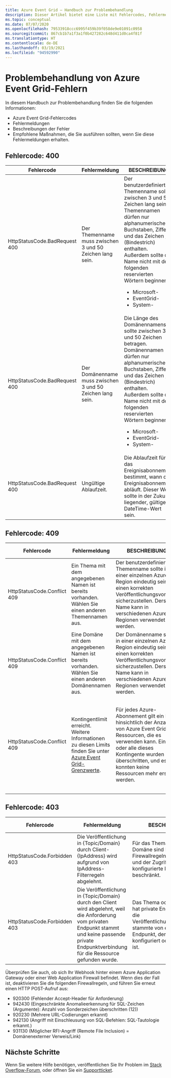 ```yaml
---
title: Azure Event Grid – Handbuch zur Problembehandlung
description: Dieser Artikel bietet eine Liste mit Fehlercodes, Fehlermeldungen, Beschreibungen und empfohlenen Aktionen.
ms.topic: conceptual
ms.date: 07/07/2020
ms.openlocfilehash: 79533918ccc6995f459b39f058de9e01091c0958
ms.sourcegitcommit: 867cb1b7a1f3a1f0b427282c648d411d0ca4f81f
ms.translationtype: HT
ms.contentlocale: de-DE
ms.lasthandoff: 03/19/2021
ms.locfileid: "94592990"
---
```

# <a name="troubleshoot-azure-event-grid-errors"></a>Problembehandlung von Azure Event Grid-Fehlern
In diesem Handbuch zur Problembehandlung finden Sie die folgenden Informationen: 

- Azure Event Grid-Fehlercodes
- Fehlermeldungen
- Beschreibungen der Fehler
- Empfohlene Maßnahmen, die Sie ausführen sollten, wenn Sie diese Fehlermeldungen erhalten. 

## <a name="error-code-400"></a>Fehlercode: 400
| Fehlercode | Fehlermeldung | BESCHREIBUNG | Empfehlung |
| ---------- | ------------- | ----------- | -------------- | 
| HttpStatusCode.BadRequest<br/>400 | Der Themenname muss zwischen 3 und 50 Zeichen lang sein. | Der benutzerdefinierte Themenname sollte zwischen 3 und 50 Zeichen lang sein. Themennamen dürfen nur alphanumerische Buchstaben, Ziffern und das Zeichen „-“ (Bindestrich) enthalten. Außerdem sollte der Name nicht mit den folgenden reservierten Wörtern beginnen: <ul><li>Microsoft-</li><li>EventGrid-</li><li>System-</li></ul> | Wählen Sie einen anderen Themennamen aus, der die Anforderungen an Themennamen erfüllt. |
| HttpStatusCode.BadRequest<br/>400 | Der Domänenname muss zwischen 3 und 50 Zeichen lang sein. | Die Länge des Domänennamens sollte zwischen 3 und 50 Zeichen betragen. Domänennamen dürfen nur alphanumerische Buchstaben, Ziffern und das Zeichen „-“ (Bindestrich) enthalten. Außerdem sollte der Name nicht mit den folgenden reservierten Wörtern beginnen:<ul><li>Microsoft-</li><li>EventGrid-</li><li>System-</li> | Wählen Sie einen anderen Domänennamen aus, der die Anforderungen an Domänennamen erfüllt. |
| HttpStatusCode.BadRequest<br/>400 | Ungültige Ablaufzeit. | Die Ablaufzeit für das Ereignisabonnement bestimmt, wann das Ereignisabonnement abläuft. Dieser Wert sollte in der Zukunft liegender, gültiger DateTime-Wert sein.| Stellen Sie sicher, dass die Ablaufzeit des Ereignisabonnements ein gültiges DateTime-Format hat und in der Zukunft liegt. |

## <a name="error-code-409"></a>Fehlercode: 409
| Fehlercode | Fehlermeldung | BESCHREIBUNG | Empfohlene Maßnahme |
| ---------- | ------------- | ----------- | -------------- | 
| HttpStatusCode.Conflict <br/>409 | Ein Thema mit dem angegebenen Namen ist bereits vorhanden. Wählen Sie einen anderen Themennamen aus.   | Der benutzerdefinierte Themenname sollte in einer einzelnen Azure-Region eindeutig sein, um einen korrekten Veröffentlichungsvorgang sicherzustellen. Derselbe Name kann in verschiedenen Azure-Regionen verwendet werden. | Wählen Sie einen anderen Namen für das Thema aus. |
| HttpStatusCode.Conflict <br/> 409 | Eine Domäne mit dem angegebenen Namen ist bereits vorhanden. Wählen Sie einen anderen Domänennamen aus. | Der Domänenname sollte in einer einzelnen Azure-Region eindeutig sein, um einen korrekten Veröffentlichungsvorgang sicherzustellen. Derselbe Name kann in verschiedenen Azure-Regionen verwendet werden. | Wählen Sie einen anderen Namen für die Domäne aus. |
| HttpStatusCode.Conflict<br/>409 | Kontingentlimit erreicht. Weitere Informationen zu diesen Limits finden Sie unter [Azure Event Grid-Grenzwerte](../azure-resource-manager/management/azure-subscription-service-limits.md#event-grid-limits).  | Für jedes Azure-Abonnement gilt ein Limit hinsichtlich der Anzahl von Azure Event Grid-Ressourcen, die es verwenden kann. Einige oder alle dieses Kontingente wurden überschritten, und es konnten keine Ressourcen mehr erstellt werden. |    Überprüfen Sie Ihre aktuelle Ressourcennutzung, und löschen Sie alle nicht benötigten Ressourcen. Wenn Sie Ihr Kontingent immer noch erhöhen müssen, senden Sie eine E-Mail mit der genauen Anzahl der benötigten Ressourcen an [aeg@microsoft.com](mailto:aeg@microsoft.com). |

## <a name="error-code-403"></a>Fehlercode: 403

| Fehlercode | Fehlermeldung | BESCHREIBUNG | Empfohlene Maßnahme |
| ---------- | ------------- | ----------- | ------------------ |
| HttpStatusCode.Forbidden <br/>403 | Die Veröffentlichung in {Topic/Domain} durch Client-{IpAddress} wird aufgrund von IpAddress-Filterregeln abgelehnt. | Für das Thema oder die Domäne sind IP-Firewallregeln konfiguriert, und der Zugriff ist nur auf konfigurierte IP-Adressen beschränkt. | Fügen Sie die IP-Adresse den IP-Firewallregeln hinzu, siehe [Konfigurieren der IP-Firewall.](configure-firewall.md) |
| HttpStatusCode.Forbidden <br/> 403 | Die Veröffentlichung in {Topic/Domain} durch den Client wird abgelehnt, weil die Anforderung vom privaten Endpunkt stammt und keine passende private Endpunktverbindung für die Ressource gefunden wurde. | Das Thema oder die Domäne hat private Endpunkte, und die Veröffentlichungsanforderung stammte von einem privaten Endpunkt, der nicht konfiguriert oder genehmigt ist. | Konfigurieren Sie einen privaten Endpunkt für das Thema bzw. die Domäne. [Konfigurieren privater Endpunkte](configure-private-endpoints.md) |

Überprüfen Sie auch, ob sich Ihr Webhook hinter einem Azure Application Gateway oder einer Web Application Firewall befindet. Wenn dies der Fall ist, deaktivieren Sie die folgenden Firewallregeln, und führen Sie erneut einen HTTP POST-Aufruf aus:

- 920300 (Fehlender Accept-Header für Anforderung)
- 942430 (Eingeschränkte Anomalieerkennung für SQL-Zeichen (Argumente): Anzahl von Sonderzeichen überschritten (12))
- 920230 (Mehrere URL-Codierungen erkannt)
- 942130 (Angriff mit Einschleusung von SQL-Befehlen: SQL-Tautologie erkannt.)
- 931130 (Möglicher RFI-Angriff (Remote File Inclusion) = Domänenexterner Verweis/Link)



## <a name="next-steps"></a>Nächste Schritte
Wenn Sie weitere Hilfe benötigen, veröffentlichen Sie Ihr Problem im [Stack Overflow-Forum](https://stackoverflow.com/questions/tagged/azure-eventgrid), oder öffnen Sie ein [Supportticket](https://azure.microsoft.com/support/options/). 
